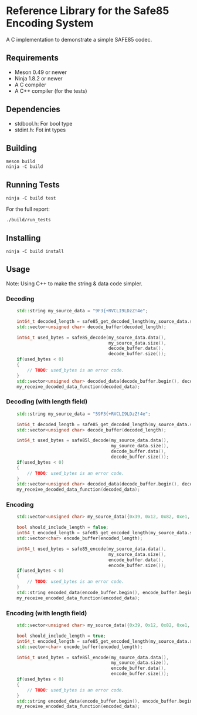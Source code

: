 Reference Library for the Safe85 Encoding System
================================================

A C implementation to demonstrate a simple SAFE85 codec.


Requirements
------------

  * Meson 0.49 or newer
  * Ninja 1.8.2 or newer
  * A C compiler
  * A C++ compiler (for the tests)


Dependencies
------------

 * stdbool.h: For bool type
 * stdint.h: Fot int types


Building
--------

    meson build
    ninja -C build


Running Tests
-------------

    ninja -C build test

For the full report:

    ./build/run_tests


Installing
----------

    ninja -C build install


Usage
-----

Note: Using C++ to make the string & data code simpler.

### Decoding

```c++
    std::string my_source_data = "9F3{+RVCLI9LDzZ!4e";

    int64_t decoded_length = safe85_get_decoded_length(my_source_data.size());
    std::vector<unsigned char> decode_buffer(decoded_length);

    int64_t used_bytes = safe85_decode(my_source_data.data(),
                                       my_source_data.size(),
                                       decode_buffer.data(),
                                       decode_buffer.size());
    if(used_bytes < 0)
    {
        // TODO: used_bytes is an error code.
    }
    std::vector<unsigned char> decoded_data(decode_buffer.begin(), decode_buffer.begin() + used_bytes);
    my_receive_decoded_data_function(decoded_data);
```

### Decoding (with length field)

```c++
    std::string my_source_data = "59F3{+RVCLI9LDzZ!4e";

    int64_t decoded_length = safe85_get_decoded_length(my_source_data.size());
    std::vector<unsigned char> decode_buffer(decoded_length);

    int64_t used_bytes = safe85l_decode(my_source_data.data(),
                                        my_source_data.size(),
                                        decode_buffer.data(),
                                        decode_buffer.size());
    if(used_bytes < 0)
    {
        // TODO: used_bytes is an error code.
    }
    std::vector<unsigned char> decoded_data(decode_buffer.begin(), decode_buffer.begin() + used_bytes);
    my_receive_decoded_data_function(decoded_data);
```

### Encoding

```C++
    std::vector<unsigned char> my_source_data({0x39, 0x12, 0x82, 0xe1, 0x81, 0x39, 0xd9, 0x8b, 0x39, 0x4c, 0x63, 0x9d, 0x04, 0x8c});

    bool should_include_length = false;
    int64_t encoded_length = safe85_get_encoded_length(my_source_data.size(), should_include_length);
    std::vector<char> encode_buffer(encoded_length);

    int64_t used_bytes = safe85_encode(my_source_data.data(),
                                       my_source_data.size(),
                                       encode_buffer.data(),
                                       encode_buffer.size());
    if(used_bytes < 0)
    {
        // TODO: used_bytes is an error code.
    }
    std::string encoded_data(encode_buffer.begin(), encode_buffer.begin() + used_bytes);
    my_receive_encoded_data_function(encoded_data);
```

### Encoding (with length field)

```c++
    std::vector<unsigned char> my_source_data({0x39, 0x12, 0x82, 0xe1, 0x81, 0x39, 0xd9, 0x8b, 0x39, 0x4c, 0x63, 0x9d, 0x04, 0x8c});

    bool should_include_length = true;
    int64_t encoded_length = safe85_get_encoded_length(my_source_data.size(), should_include_length);
    std::vector<char> encode_buffer(encoded_length);

    int64_t used_bytes = safe85l_encode(my_source_data.data(),
                                        my_source_data.size(),
                                        encode_buffer.data(),
                                        encode_buffer.size());
    if(used_bytes < 0)
    {
        // TODO: used_bytes is an error code.
    }
    std::string encoded_data(encode_buffer.begin(), encode_buffer.begin() + used_bytes);
    my_receive_encoded_data_function(encoded_data);
```
